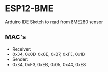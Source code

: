 # ESP12-BME
Arduino IDE Sketch to read from BME280 sensor

## MAC's
* Receiver: 
 *  0x84, 0x0D, 0x8E, 0xB7, 0xFE, 0x1B
* Sender:
 * 0x84, 0xF3, 0xEB, 0x05, 0x43, 0xE8

